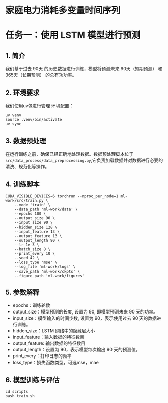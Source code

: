 # 家庭电力消耗多变量时间序列
# 任务一：使用 LSTM 模型进行预测
## 1. 简介
我们基于过去 90天 的历史数据进行训练，模型将预测未来 90天（短期预测） 和 365天（长期预测） 的总有功功率。
## 2. 环境要求
我们使用uv包进行管理
环境配置：
```
uv venv
source .venv/bin/activate
uv sync
```
## 3. 数据预处理
在运行训练之前，确保已经正确地处理数据。数据预处理脚本位于```src/data_process/data_preprocessing.py```,它负责加载数据并对数据进行必要的清洗、规范化等操作。
## 4. 训练脚本
```
CUDA_VISIBLE_DEVICES=6 torchrun --nproc_per_node=1 ml-work/src/train.py \
    --mode 'train' \
    --data_path 'ml-work/data' \
    --epochs 100 \
    --output_size 90 \
    --input_size 90 \
    --hidden_size 128 \
    --input_feature 13 \
    --output_feature 13 \
    --output_length 90 \
    --lr 1e-3 \
    --batch_size 8 \
    --print_every 10 \
    --seed 42 \
    --loss_type 'mse' \
    --log_file 'ml-work/logs' \
    --save_path 'ml-work/ckpts' \
    --figure_path 'ml-work/figures'
```
## 5. 参数解释
* epochs：训练轮数
* output_size：模型预测的长度, 设置为 90, 即模型预测未来 90 天的功率。
* input_size：模型输入的时间步数, 设置为 90，表示使用过去 90 天的数据进行训练。
* hidden_size：LSTM 网络中的隐藏层大小
* input_feature：输入数据的特征数目
* output_feature: 输出数据的特征数目
* output_length：设置为 90，表示模型每次输出 90 天的预测值。
* print_every：打印日志的频率
* loss_type：损失函数类型，可选mse，mae
## 6. 模型训练与评估
```
cd scripts
bash train.sh
```

